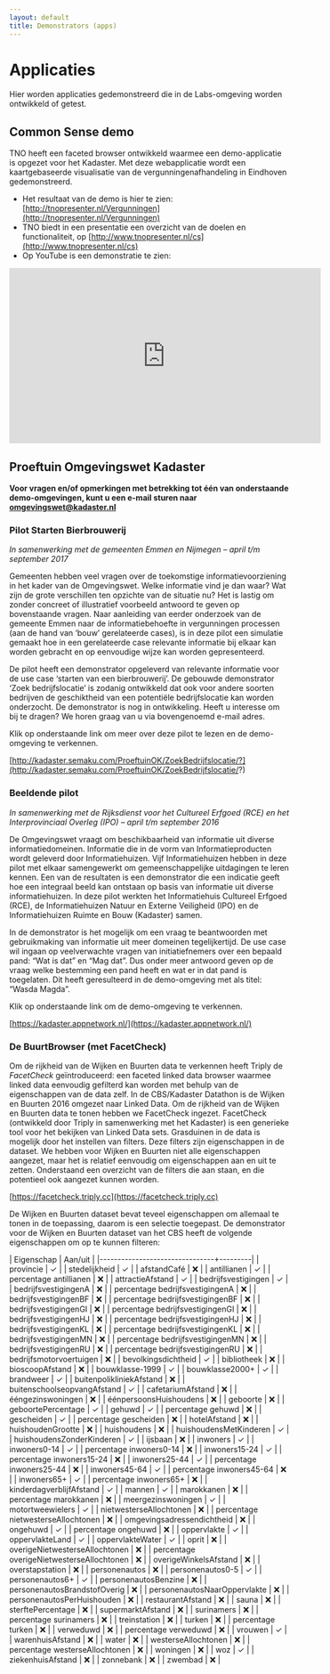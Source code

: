 ```yaml
---
layout: default
title: Demonstrators (apps)
---
```


# Applicaties
Hier worden applicaties gedemonstreerd die in de Labs-omgeving worden ontwikkeld of getest.

## Common Sense demo
TNO heeft een faceted browser ontwikkeld waarmee een demo-applicatie is opgezet voor het Kadaster. Met deze webapplicatie wordt een kaartgebaseerde visualisatie van de vergunningenafhandeling in Eindhoven gedemonstreerd.

- Het resultaat van de demo is hier te zien: [http://tnopresenter.nl/Vergunningen](http://tnopresenter.nl/Vergunningen)
- TNO biedt in een presentatie een overzicht van de doelen en functionaliteit, op [http://www.tnopresenter.nl/cs](http://www.tnopresenter.nl/cs)
- Op YouTube is een demonstratie te zien:
<iframe width="560" height="315" src="https://www.youtube.com/embed/EGTMvd5jYd4" frameborder="0" allowfullscreen></iframe> 

## Proeftuin Omgevingswet Kadaster
**Voor vragen en/of opmerkingen met betrekking tot één van onderstaande demo-omgevingen, kunt u een e-mail sturen naar <omgevingswet@kadaster.nl>**

### Pilot Starten Bierbrouwerij

*In samenwerking met de gemeenten Emmen en Nijmegen – april t/m september 2017*
 
Gemeenten hebben veel vragen over de toekomstige informatievoorziening in het kader van de Omgevingswet. Welke informatie vind je dan waar? Wat zijn de grote verschillen ten opzichte van de situatie nu? Het is lastig om zonder concreet of illustratief voorbeeld antwoord te geven op bovenstaande vragen. Naar aanleiding van eerder onderzoek van de gemeente Emmen naar de informatiebehoefte in vergunningen processen (aan de hand van ‘bouw’ gerelateerde cases), is in deze pilot een simulatie gemaakt hoe in een gerelateerde case relevante informatie bij elkaar kan worden gebracht en op eenvoudige wijze kan worden gepresenteerd. 
 
De pilot heeft een demonstrator opgeleverd van relevante informatie voor de use case ‘starten van een bierbrouwerij’. De gebouwde demonstrator ‘Zoek bedrijfslocatie’ is zodanig ontwikkeld dat ook voor andere soorten bedrijven de geschiktheid van een potentiële bedrijfslocatie kan worden onderzocht. De demonstrator is nog in ontwikkeling. Heeft u interesse om bij te dragen? We horen graag van u via bovengenoemd e-mail adres. 

Klik op onderstaande link om meer over deze pilot te lezen en de demo-omgeving te verkennen. 

[http://kadaster.semaku.com/ProeftuinOK/ZoekBedrijfslocatie/?](http://kadaster.semaku.com/ProeftuinOK/ZoekBedrijfslocatie/?)

### Beeldende pilot
*In samenwerking met de Rijksdienst voor het Cultureel Erfgoed (RCE) en het Interprovinciaal Overleg (IPO) – april t/m september 2016*

De Omgevingswet vraagt om beschikbaarheid van informatie uit diverse informatiedomeinen. Informatie die in de vorm van Informatieproducten wordt geleverd door Informatiehuizen. Vijf Informatiehuizen hebben in deze pilot met elkaar samengewerkt om gemeenschappelijke uitdagingen te leren kennen. Een van de resultaten is een demonstrator die een indicatie geeft hoe een integraal beeld kan ontstaan op basis van informatie uit diverse informatiehuizen. In deze pilot werkten het Informatiehuis Cultureel Erfgoed (RCE), de Informatiehuizen Natuur en Externe Veiligheid (IPO) en de Informatiehuizen Ruimte en Bouw (Kadaster) samen.  

In de demonstrator is het mogelijk om een vraag te beantwoorden met gebruikmaking van informatie uit meer domeinen tegelijkertijd. De use case wil ingaan op veelverwachte vragen van initiatiefnemers over een bepaald pand: “Wat is dat” en “Mag dat”. Dus onder meer antwoord geven op de vraag welke bestemming een pand heeft en wat er in dat pand is toegelaten. Dit heeft geresulteerd in de demo-omgeving met als titel: “Wasda Magda”.  

Klik op onderstaande link om de demo-omgeving te verkennen. 

[https://kadaster.appnetwork.nl/](https://kadaster.appnetwork.nl/)

### De BuurtBrowser (met FacetCheck)
Om de rijkheid van de Wijken en Buurten data te verkennen heeft Triply de *FacetCheck* geïntroduceerd: een faceted linked data browser waarmee linked data eenvoudig gefilterd kan worden met behulp van de eigenschappen van de data zelf. 
In de CBS/Kadaster Datathon is de Wijken en Buurten 2016 omgezet naar Linked Data. Om de rijkheid van de Wijken en Buurten data te tonen hebben we FacetCheck ingezet. FacetCheck (ontwikkeld door Triply in samenwerking met het Kadaster) is een generieke tool voor het bekijken van Linked Data sets. Grasduinen in de data is mogelijk door het instellen van filters. Deze filters zijn eigenschappen in de dataset. We hebben voor Wijken en Buurten niet alle eigenschappen aangezet, maar het is relatief eenvoudig om eigenschappen aan en uit te zetten. Onderstaand een overzicht van de filters die aan staan, en die potentieel ook aangezet kunnen worden.

[https://facetcheck.triply.cc](https://facetcheck.triply.cc)

De Wijken en Buurten dataset bevat teveel eigenschappen om allemaal te tonen in de toepassing, daarom is een selectie toegepast. De demonstrator voor de Wijken en Buurten dataset van het CBS heeft de volgende eigenschappen om op te kunnen filteren:

| Eigenschap                     | Aan/uit |
|--------------------------------+---------|
| provincie                      | ✓       |
| stedelijkheid                  | ✓       |
| afstandCafé                    | ❌      |
| antillianen                    | ✓       |
| percentage antillianen         | ❌      |
| attractieAfstand               | ✓       |
| bedrijfsvestigingen            | ✓       |
| bedrijfsvestigingenA           | ❌      |
| percentage bedrijfsvestigingenA | ❌     |
| bedrijfsvestigingenBF          | ❌      |
| percentage bedrijfsvestigingenBF | ❌    |
| bedrijfsvestigingenGI          | ❌      |
| percentage bedrijfsvestigingenGI | ❌    |
| bedrijfsvestigingenHJ          | ❌      |
| percentage bedrijfsvestigingenHJ | ❌    |
| bedrijfsvestigingenKL          | ❌      |
| percentage bedrijfsvestigingenKL | ❌    |
| bedrijfsvestigingenMN          | ❌      |
| percentage bedrijfsvestigingenMN | ❌    |
| bedrijfsvestigingenRU          | ❌      |
| percentage bedrijfsvestigingenRU | ❌    |
| bedrijfsmotorvoertuigen        | ❌      |
| bevolkingsdichtheid            | ✓       |
| bibliotheek                    | ❌      |
| bioscoopAfstand                | ❌      |
| bouwklasse-1999                | ✓       |
| bouwklasse2000+                | ✓       |
| brandweer                      | ✓       |
| buitenpolikliniekAfstand       | ❌      |
| buitenschoolseopvangAfstand    | ✓       |
| cafetariumAfstand              | ❌      |
| ééngezinswoningen              | ❌      |
| éénpersoonsHuishoudens         | ❌      |
| geboorte                       | ❌      |
| geboortePercentage             | ✓       |
| gehuwd                         | ✓       |
| percentage gehuwd              | ❌      |
| gescheiden                     | ✓       |
| percentage gescheiden          | ❌      |
| hotelAfstand                   | ❌      |
| huishoudenGrootte              | ❌      |
| huishoudens                    | ❌      |
| huishoudensMetKinderen         | ✓       |
| huishoudensZonderKinderen      | ✓       |
| ijsbaan                        | ❌      |
| inwoners                       | ✓       |
| inwoners0-14                   | ✓       |
| percentage inwoners0-14        | ❌       |
| inwoners15-24                  | ✓       |
| percentage inwoners15-24       | ❌       |
| inwoners25-44                  | ✓       |
| percentage inwoners25-44       | ❌       |
| inwoners45-64                  | ✓       |
| percentage inwoners45-64       | ❌       |
| inwoners65+                    | ✓       |
| percentage inwoners65+         | ❌       |
| kinderdagverblijfAfstand       | ✓       |
| mannen                         | ✓       |
| marokkanen                     | ❌      |
| percentage marokkanen          | ❌      |
| meergezinswoningen             | ✓       |
| motortweewielers               | ✓       |
| nietwesterseAllochtonen        | ❌      |
| percentage nietwesterseAllochtonen | ❌  |
| omgevingsadressendichtheid     | ❌      |
| ongehuwd                       | ✓       |
| percentage ongehuwd            | ❌      |
| oppervlakte                    | ✓       |
| oppervlakteLand                | ✓       |
| oppervlakteWater               | ✓       |
| oprit                          | ❌      |
| overigeNietwesterseAllochtonen | ❌      |
| percentage overigeNietwesterseAllochtonen | ❌ |
| overigeWinkelsAfstand          | ❌      |
| overstapstation                | ❌      |
| personenautos                  | ❌      |
| personenautos0-5               | ✓       |
| personenautos6+                | ✓       |
| personenautosBenzine           | ❌      |
| personenautosBrandstofOverig   | ❌      |
| personenautosNaarOppervlakte   | ❌      |
| personenautosPerHuishouden     | ❌      |
| restaurantAfstand              | ❌      |
| sauna                          | ❌      |
| sterftePercentage              | ❌      |
| supermarktAfstand              | ❌      |
| surinamers                     | ❌      |
| percentage surinamers          | ❌      |
| treinstation                   | ❌      |
| turken                         | ❌      |
| percentage turken              | ❌      |
| verweduwd                      | ❌      |
| percentage verweduwd           | ❌      |
| vrouwen                        | ✓       |
| warenhuisAfstand               | ❌      |
| water                          | ❌      |
| westerseAllochtonen            | ❌      |
| percentage westerseAllochtonen | ❌      |
| woningen                       | ❌      |
| woz                            | ✓       |
| ziekenhuisAfstand              | ❌      |
| zonnebank                      | ❌      |
| zwembad                        | ❌      |
